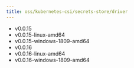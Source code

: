 ```yaml
---
title: oss/kubernetes-csi/secrets-store/driver
---
```

- v0.0.15
- v0.0.15-linux-amd64
- v0.0.15-windows-1809-amd64
- v0.0.16
- v0.0.16-linux-amd64
- v0.0.16-windows-1809-amd64
